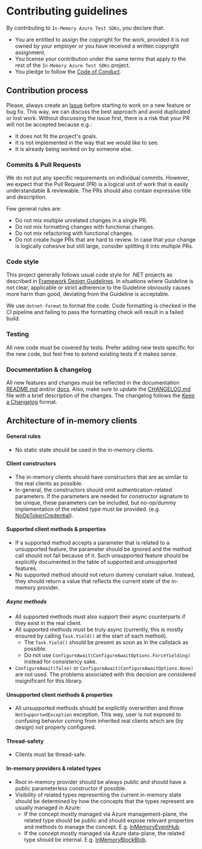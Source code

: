 # Contributing guidelines

By contributing to `In-Memory Azure Test SDKs`, you declare that:

* You are entitled to assign the copyright for the work, provided it is not owned by your employer or you have received a written copyright assignment.
* You license your contribution under the same terms that apply to the rest of the `In-Memory Azure Test SDKs` project.
* You pledge to follow the [Code of Conduct](./CODE_OF_CONDUCT.md).

## Contribution process

Please, always create an [Issue](https://github.com/spotflow-io/in-memory-azure-test-sdk/issues/new) before starting to work on a new feature or bug fix. This way, we can discuss the best approach and avoid duplicated or lost work. Without discussing the issue first, there is a risk that your PR will not be accepted because e.g.:

* It does not fit the project's goals.
* It is not implemented in the way that we would like to see.
* It is already being worked on by someone else.

### Commits & Pull Requests

We do not put any specific requirements on individual commits. However, we expect that the Pull Request (PR) is a logical unit of work that is easily understandable & reviewable. The PRs should also contain expressive title and description.

Few general rules are:

* Do not mix multiple unrelated changes in a single PR.
* Do not mix formatting changes with functional changes.
* Do not mix refactoring with functional changes.
* Do not create huge PRs that are hard to review. In case that your change is logically cohesive but still large, consider splitting it into multiple PRs.

### Code style

This project generally follows usual code style for .NET projects as described in [Framework Design Guidelines](https://learn.microsoft.com/en-us/dotnet/standard/design-guidelines/). In situations where Guideline is not clear, applicable or strict adherence to the Guideline obviously causes more harm than good, deviating from the Guideline is acceptable.

We use `dotnet-format` to format the code. Code formatting is checked in the CI pipeline and failing to pass the formatting check will result in a failed build.

### Testing

All new code must be covered by tests. Prefer adding new tests specific for the new code, but feel free to extend existing tests if it makes sense.

### Documentation & changelog

All new features and changes must be reflected in the documentation [README.md](./README.md) and/or [docs](./docs). Also, make sure to update the [CHANGELOG.md](./CHANGELOG.md) file with a brief description of the changes. The changelog follows the [Keep a Changelog](https://keepachangelog.com) format.

## Architecture of in-memory clients

#### General rules

* No static state should be used in the in-memory clients.

#### Client constructors

* The in-memory clients should have constructors that are as similar to the real clients as possible.
* In-general, the constructors should omit authentication-related parameters. If the parameters are needed for constructor signature to be unique, these parameters can be included, but no-op/dummy implementation of the related type must be provided. (e.g. [NoOpTokenCredential](./src/Spotflow.InMemory.Azure/Auth/NoOpTokenCredential.cs)).

#### Supported client methods & properties

* If a supported method accepts a parameter that is related to a unsupported feature, the parameter should be ignored and the method call should not fail because of it. Such unsupported feature should be explicitly documented in the table of supported and unsupported features.
* No supported method should not return dummy constant value. Instead, they should return a value that reflects the current state of the in-memory provider.

##### Async methods

* All supported methods must also support their async counterparts if they exist in the real client.  
* All supported methods must be truly async (currently, this is mostly ensured by calling `Task.Yield()` at the start of each method).
  * The `Task.Yield()` should be present as soon as in the callstack as possible.
  * Do not use `ConfigureAwait(ConfigureAwaitOptions.ForceYielding)` instead for consistency sake.
* `ConfigureAwait(false)` or `ConfigureAwait(ConfigureAwaitOptions.None)` are not used. The problems associated with this decision are considered insignificant for this library.

#### Unsupported client methods & properties

* All unsupported methods should be explicitly overwritten and throw `NotSupportedException` exception. This way, user is not exposed to confusing behavior coming from inherited real clients which are (by design) not properly configured.

#### Thread-safety

* Clients must be thread-safe.

#### In-memory providers & related types

* Root in-memory provider should be always public and should have a public parameterless constructor if possible.
* Visibility of related types representing the current in-memory state should be determined by how the concepts that the types represent are usually managed in Azure:
  * If the concept mostly managed via Azure management-plane, the related type should be public and should expose relevant properties and methods to manage the concept. E.g. [InMemoryEventHub](./src/Spotflow.InMemory.Azure.EventHubs/InMemoryEventHub.cs).
  * If the concept mostly managed via Azure data-plane, the related type should be internal. E.g. [InMemoryBlockBlob](./src/Spotflow.InMemory.Azure.Storage/Blobs/Internals/InMemoryBlockBlob.cs).